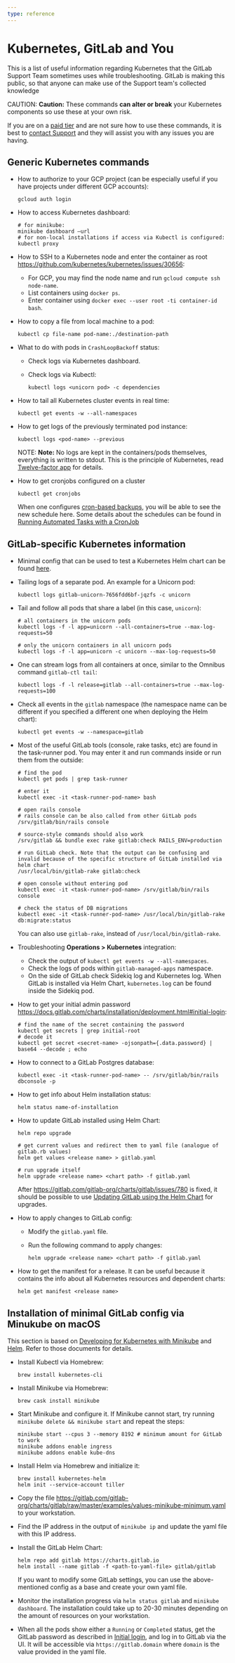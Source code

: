 ```yaml
---
type: reference
---
```


# Kubernetes, GitLab and You

This is a list of useful information regarding Kubernetes that the GitLab Support
Team sometimes uses while troubleshooting. GitLab is making this public, so that anyone
can make use of the Support team's collected knowledge

CAUTION: **Caution:**
These commands **can alter or break** your Kubernetes components so use these at your own risk.

If you are on a [paid tier](https://about.gitlab.com/pricing/) and are not sure how
to use these commands, it is best to [contact Support](https://about.gitlab.com/support/)
and they will assist you with any issues you are having.

## Generic Kubernetes commands

- How to authorize to your GCP project (can be especially useful if you have projects
  under different GCP accounts):

  ```shell
  gcloud auth login
  ```

- How to access Kubernetes dashboard:

  ```shell
  # for minikube:
  minikube dashboard —url
  # for non-local installations if access via Kubectl is configured:
  kubectl proxy
  ```

- How to SSH to a Kubernetes node and enter the container as root
  <https://github.com/kubernetes/kubernetes/issues/30656>:

  - For GCP, you may find the node name and run `gcloud compute ssh node-name`.
  - List containers using `docker ps`.
  - Enter container using `docker exec --user root -ti container-id bash`.

- How to copy a file from local machine to a pod:

  ```shell
  kubectl cp file-name pod-name:./destination-path
  ```

- What to do with pods in `CrashLoopBackoff` status:

  - Check logs via Kubernetes dashboard.
  - Check logs via Kubectl:

    ```shell
    kubectl logs <unicorn pod> -c dependencies
    ```

- How to tail all Kubernetes cluster events in real time:

  ```shell
  kubectl get events -w --all-namespaces
  ```

- How to get logs of the previously terminated pod instance:

  ```shell
  kubectl logs <pod-name> --previous
  ```

  NOTE: **Note:**
  No logs are kept in the containers/pods themselves, everything is written to stdout.
  This is the principle of Kubernetes, read [Twelve-factor app](https://12factor.net/)
  for details.

- How to get cronjobs configured on a cluster

  ```shell
  kubectl get cronjobs
  ```
  
  When one configures [cron-based backups](https://docs.gitlab.com/charts/backup-restore/backup.html#cron-based-backup),
  you will be able to see the new schedule here. Some details about the schedules can be found
  in [Running Automated Tasks with a CronJob](https://kubernetes.io/docs/tasks/job/automated-tasks-with-cron-jobs/#creating-a-cron-job)
  
## GitLab-specific Kubernetes information

- Minimal config that can be used to test a Kubernetes Helm chart can be found
  [here](https://gitlab.com/gitlab-org/charts/gitlab/issues/620).

- Tailing logs of a separate pod. An example for a Unicorn pod:

  ```shell
  kubectl logs gitlab-unicorn-7656fdd6bf-jqzfs -c unicorn
  ```

- Tail and follow all pods that share a label (in this case, `unicorn`):

  ```shell
  # all containers in the unicorn pods
  kubectl logs -f -l app=unicorn --all-containers=true --max-log-requests=50

  # only the unicorn containers in all unicorn pods
  kubectl logs -f -l app=unicorn -c unicorn --max-log-requests=50
  ```

- One can stream logs from all containers at once, similar to the Omnibus
  command `gitlab-ctl tail`:

  ```shell
  kubectl logs -f -l release=gitlab --all-containers=true --max-log-requests=100
  ```

- Check all events in the `gitlab` namespace (the namespace name can be different if you
  specified a different one when deploying the Helm chart):

  ```shell
  kubectl get events -w --namespace=gitlab
  ```

- Most of the useful GitLab tools (console, rake tasks, etc) are found in the task-runner
  pod. You may enter it and run commands inside or run them from the outside:

  ```shell
  # find the pod
  kubectl get pods | grep task-runner

  # enter it
  kubectl exec -it <task-runner-pod-name> bash

  # open rails console
  # rails console can be also called from other GitLab pods
  /srv/gitlab/bin/rails console

  # source-style commands should also work
  /srv/gitlab && bundle exec rake gitlab:check RAILS_ENV=production

  # run GitLab check. Note that the output can be confusing and invalid because of the specific structure of GitLab installed via helm chart
  /usr/local/bin/gitlab-rake gitlab:check

  # open console without entering pod
  kubectl exec -it <task-runner-pod-name> /srv/gitlab/bin/rails console

  # check the status of DB migrations
  kubectl exec -it <task-runner-pod-name> /usr/local/bin/gitlab-rake db:migrate:status
  ```

  You can also use `gitlab-rake`, instead of `/usr/local/bin/gitlab-rake`.

- Troubleshooting **Operations > Kubernetes** integration:

  - Check the output of `kubectl get events -w --all-namespaces`.
  - Check the logs of pods within `gitlab-managed-apps` namespace.
  - On the side of GitLab check Sidekiq log and Kubernetes log. When GitLab is installed
    via Helm Chart, `kubernetes.log` can be found inside the Sidekiq pod.

- How to get your initial admin password <https://docs.gitlab.com/charts/installation/deployment.html#initial-login>:

  ```shell
  # find the name of the secret containing the password
  kubectl get secrets | grep initial-root
  # decode it
  kubectl get secret <secret-name> -ojsonpath={.data.password} | base64 --decode ; echo
  ```

- How to connect to a GitLab Postgres database:

  ```shell
  kubectl exec -it <task-runner-pod-name> -- /srv/gitlab/bin/rails dbconsole -p
  ```
  
- How to get info about Helm installation status:

  ```shell
  helm status name-of-installation
  ```

- How to update GitLab installed using Helm Chart:

  ```shell
  helm repo upgrade

  # get current values and redirect them to yaml file (analogue of gitlab.rb values)
  helm get values <release name> > gitlab.yaml

  # run upgrade itself
  helm upgrade <release name> <chart path> -f gitlab.yaml
  ```

  After <https://gitlab.com/gitlab-org/charts/gitlab/issues/780> is fixed, it should
  be possible to use [Updating GitLab using the Helm Chart](https://docs.gitlab.com/charts/index.html#updating-gitlab-using-the-helm-chart)
  for upgrades.

- How to apply changes to GitLab config:

  - Modify the `gitlab.yaml` file.
  - Run the following command to apply changes:

    ```shell
    helm upgrade <release name> <chart path> -f gitlab.yaml
    ```

- How to get the manifest for a release. It can be useful because it contains the info about
all Kubernetes resources and dependent charts:

  ```shell
  helm get manifest <release name>
  ```

## Installation of minimal GitLab config via Minukube on macOS

This section is based on [Developing for Kubernetes with Minikube](https://docs.gitlab.com/charts/development/minikube/index.html)
and [Helm](https://docs.gitlab.com/charts/installation/tools.html#helm). Refer
to those documents for details.

- Install Kubectl via Homebrew:

  ```shell
  brew install kubernetes-cli
  ```

- Install Minikube via Homebrew:

  ```shell
  brew cask install minikube
  ```

- Start Minikube and configure it. If Minikube cannot start, try running `minikube delete && minikube start`
  and repeat the steps:

  ```shell
  minikube start --cpus 3 --memory 8192 # minimum amount for GitLab to work
  minikube addons enable ingress
  minikube addons enable kube-dns
  ```

- Install Helm via Homebrew and initialize it:

  ```shell
  brew install kubernetes-helm
  helm init --service-account tiller
  ```

- Copy the file <https://gitlab.com/gitlab-org/charts/gitlab/raw/master/examples/values-minikube-minimum.yaml>
  to your workstation.

- Find the IP address in the output of `minikube ip` and update the yaml file with
  this IP address.

- Install the GitLab Helm Chart:

  ```shell
  helm repo add gitlab https://charts.gitlab.io
  helm install --name gitlab -f <path-to-yaml-file> gitlab/gitlab
  ```

  If you want to modify some GitLab settings, you can use the above-mentioned config
  as a base and create your own yaml file.

- Monitor the installation progress via `helm status gitlab` and `minikube dashboard`.
  The installation could take up to 20-30 minutes depending on the amount of resources
  on your workstation.

- When all the pods show either a `Running` or `Completed` status, get the GitLab password as
  described in [Initial login](https://docs.gitlab.com/charts/installation/deployment.html#initial-login),
  and log in to GitLab via the UI. It will be accessible via `https://gitlab.domain`
  where `domain` is the value provided in the yaml file.

<!-- ## Troubleshooting

Include any troubleshooting steps that you can foresee. If you know beforehand what issues
one might have when setting this up, or when something is changed, or on upgrading, it's
important to describe those, too. Think of things that may go wrong and include them here.
This is important to minimize requests for support, and to avoid doc comments with
questions that you know someone might ask.

Each scenario can be a third-level heading, e.g. `### Getting error message X`.
If you have none to add when creating a doc, leave this section in place
but commented out to help encourage others to add to it in the future. -->
